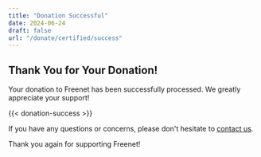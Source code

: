 ```yaml
---
title: "Donation Successful"
date: 2024-06-24
draft: false
url: "/donate/certified/success"
---
```


## Thank You for Your Donation!

Your donation to Freenet has been successfully processed. We greatly appreciate your support!

{{< donation-success >}}

If you have any questions or concerns, please don't hesitate to [contact us](/community/support).

Thank you again for supporting Freenet!
